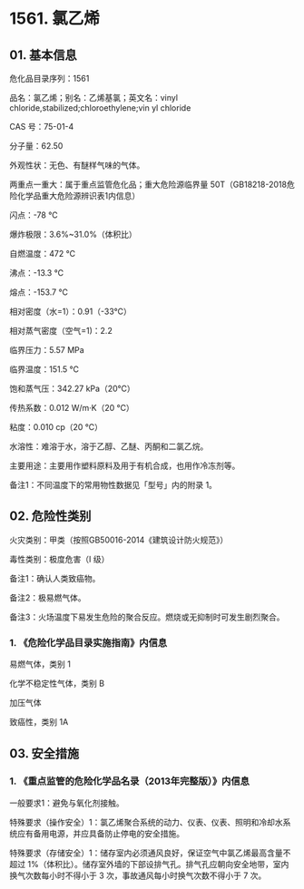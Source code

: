 # 1561. 氯乙烯

## 01. 基本信息

危化品目录序列：1561

品名：氯乙烯；别名：乙烯基氯；英文名：vinyl chloride,stabilized;chloroethylene;vin yl chloride

CAS 号：75-01-4

分子量：62.50

外观性状：无色、有醚样气味的气体。

两重点一重大：属于重点监管危化品；重大危险源临界量 50T（GB18218-2018危险化学品重大危险源辨识表1内信息）

闪点：-78  ℃

爆炸极限：3.6%~31.0%（体积比）

自燃温度：472 ℃

沸点：-13.3 ℃

熔点：-153.7 ℃

相对密度（水=1）：0.91（-33℃）

相对蒸气密度（空气=1)：2.2

临界压力：5.57 MPa

临界温度：151.5 ℃

饱和蒸气压：342.27 kPa（20℃）

传热系数：0.012 W/m·K（20 ℃）

粘度：0.010 cp（20 ℃）

水溶性：难溶于水，溶于乙醇、乙醚、丙酮和二氯乙烷。

主要用途：主要用作塑料原料及用于有机合成，也用作冷冻剂等。

备注1：不同温度下的常用物性数据见「型号」内的附录 1。

## 02. 危险性类别

火灾类别：甲类（按照GB50016-2014《建筑设计防火规范》）

毒性类别：极度危害（I 级）

备注1：确认人类致癌物。

备注2：极易燃气体。

备注3：火场温度下易发生危险的聚合反应。燃烧或无抑制时可发生剧烈聚合。

### 1. 《危险化学品目录实施指南》内信息

易燃气体，类别 1

化学不稳定性气体，类别 B 

加压气体

致癌性，类别 1A

## 03. 安全措施

### 1. 《重点监管的危险化学品名录（2013年完整版）》内信息

一般要求1：避免与氧化剂接触。

特殊要求（操作安全）1：氯乙烯聚合系统的动力、仪表、仪表、照明和冷却水系统应有备用电源，并应具备防止停电的安全措施。

特殊要求（存储安全）1：储存室内必须通风良好，保证空气中氯乙烯最高含量不超过 1%（体积比）。储存室外墙的下部设排气孔。排气孔应朝向安全地带，室内换气次数每小时不得小于 3 次，事故通风每小时换气次数不得小于 7 次。

